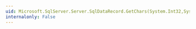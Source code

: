 ```yaml
---
uid: Microsoft.SqlServer.Server.SqlDataRecord.GetChars(System.Int32,System.Int64,System.Char[],System.Int32,System.Int32)
internalonly: False
---
```

